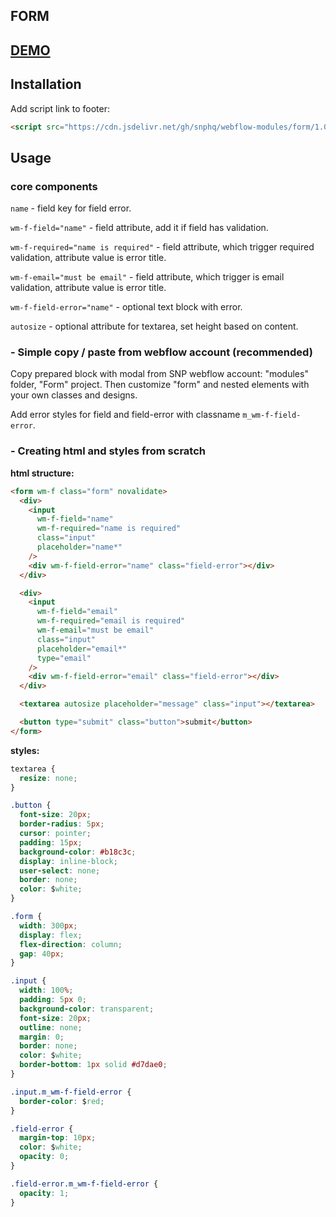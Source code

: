 ## FORM

## <a href="https://form-63d2ee.webflow.io/" target="_blank">DEMO</a>

## Installation
Add script link to footer:
```html
<script src="https://cdn.jsdelivr.net/gh/snphq/webflow-modules/form/1.0.0/index.min.js" type="text/javascript"></script>
```

## Usage

### core components

`name` - field key for field error.

`wm-f-field="name"` - field attribute, add it if field has validation.

`wm-f-required="name is required"` - field attribute, which trigger required validation, attribute value is error title.

`wm-f-email="must be email"` - field attribute, which trigger is email validation, attribute value is error title.

`wm-f-field-error="name"` - optional text block with error.

`autosize` - optional attribute for textarea, set height based on content.

### - Simple copy / paste from webflow account (recommended)

Copy prepared block with modal from SNP webflow account: "modules" folder, "Form" project. Then customize "form" and nested elements with your own classes and designs.

Add error styles for field and field-error with classname `m_wm-f-field-error`.

### - Creating html and styles from scratch

**html structure:**
```html
<form wm-f class="form" novalidate>
  <div>
    <input
      wm-f-field="name"
      wm-f-required="name is required"
      class="input"
      placeholder="name*"
    />
    <div wm-f-field-error="name" class="field-error"></div>
  </div>

  <div>
    <input
      wm-f-field="email"
      wm-f-required="email is required"
      wm-f-email="must be email"
      class="input"
      placeholder="email*"
      type="email"
    />
    <div wm-f-field-error="email" class="field-error"></div>
  </div>

  <textarea autosize placeholder="message" class="input"></textarea>

  <button type="submit" class="button">submit</button>
</form>
```

**styles:**
```css
textarea {
  resize: none;
}

.button {
  font-size: 20px;
  border-radius: 5px;
  cursor: pointer;
  padding: 15px;
  background-color: #b18c3c;
  display: inline-block;
  user-select: none;
  border: none;
  color: $white;
}

.form {
  width: 300px;
  display: flex;
  flex-direction: column;
  gap: 40px;
}

.input {
  width: 100%;
  padding: 5px 0;
  background-color: transparent;
  font-size: 20px;
  outline: none;
  margin: 0;
  border: none;
  color: $white;
  border-bottom: 1px solid #d7dae0;
}

.input.m_wm-f-field-error {
  border-color: $red;
}

.field-error {
  margin-top: 10px;
  color: $white;
  opacity: 0;
}

.field-error.m_wm-f-field-error {
  opacity: 1;
}
```
